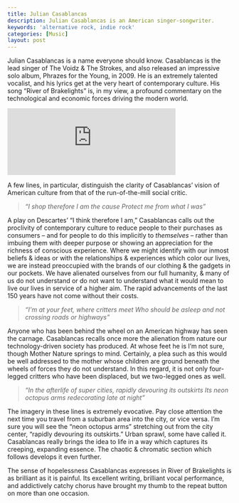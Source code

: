```yaml
---
title: Julian Casablancas
description: Julian Casablancas is an American singer-songwriter.
keywords: 'alternative rock, indie rock'
categories: [Music]
layout: post
---
```


Julian Casablancas is a name everyone should know. Casablancas is the lead singer of The Voidz & The Strokes, and also released an impressive solo album, Phrazes for the Young, in 2009. He is an extremely talented vocalist, and his lyrics get at the very heart of contemporary culture. His song “River of Brakelights” is, in my view, a profound commentary on the technological and economic forces driving the modern world.

<iframe width="75%" src="https://www.youtube.com/embed/DaaKsg6n8Sg" frameborder="0"
allow="accelerometer; autoplay; encrypted-media; gyroscope; picture-in-picture" allowfullscreen></iframe>

A few lines, in particular, distinguish the clarity of Casablancas’ vision of American culture from that of the run-of-the-mill social critic.

> *“I shop therefore I am the cause*
> *Protect me from what I was”*

A play on Descartes’ “I think therefore I am,” Casablancas calls out the proclivity of contemporary culture to reduce people to their purchases as consumers – and for people to do this implicitly to <i>themselves</i> – rather than imbuing them with deeper purpose or showing an appreciation for the richness of conscious experience. Where we might identify with our inmost beliefs & ideas or with the relationships & experiences which color our lives, we are instead preoccupied with the brands of our clothing & the gadgets in our pockets. We have alienated ourselves from our full humanity, & many of us do not understand or do not want to understand what it would mean to live our lives in service of a higher aim. The rapid advancements of the last 150 years have not come without their costs.

> *“I'm at your feet, where critters meet*
> *Who should be asleep and not crossing roads or highways”*

Anyone who has been behind the wheel on an American highway has seen the carnage. Casablancas recalls once more the alienation from nature our technology-driven society has produced. At whose feet he is I’m not sure, though Mother Nature springs to mind. Certainly, a plea such as this would be well addressed to the mother whose children are ground beneath the wheels of forces they do not understand. In this regard, it is not only four-legged critters who have been displaced, but we two-legged ones as well.

> *“In the afterlife of super cities, rapidly devouring its outskirts*
> *Its neon octopus arms redecorating late at night”*

The imagery in these lines is extremely evocative. Pay close attention the next time you travel from a suburban area into the city, or vice versa. I’m sure you will see the “neon octopus arms” stretching out from the city center, “rapidly devouring its outskirts.” Urban sprawl, some have called it. Casablancas really brings the idea to life in a way which captures its creeping, expanding essence. The chaotic & chromatic section which follows develops it even further.

The sense of hopelessness Casablancas expresses in River of Brakelights is as brilliant as it is painful. Its excellent writing, brilliant vocal performance, and addictively catchy chorus have brought my thumb to the repeat button on more than one occasion.


